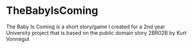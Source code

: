 # TheBabyIsComing
The Baby Is Coming is a short story/game I created for a 2nd year University project that is based on the public domain story 2BR02B by Kurt Vonnegut
